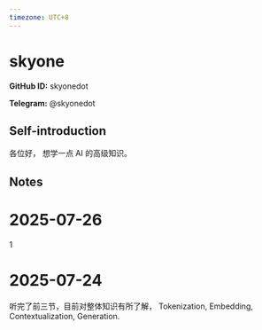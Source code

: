 ```yaml
---
timezone: UTC+8
---
```


# skyone

**GitHub ID:** skyonedot

**Telegram:** @skyonedot

## Self-introduction

各位好， 想学一点 AI 的高级知识。

## Notes

<!-- Content_START -->
# 2025-07-26

1

# 2025-07-24

听完了前三节，目前对整体知识有所了解， Tokenization, Embedding, Contextualization, Generation.


<!-- Content_END -->

